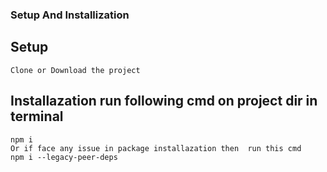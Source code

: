 ### Setup And Installization

## Setup
```
Clone or Download the project
```

## Installazation run following cmd on project dir in terminal
```
npm i 
Or if face any issue in package installazation then  run this cmd
npm i --legacy-peer-deps
```
